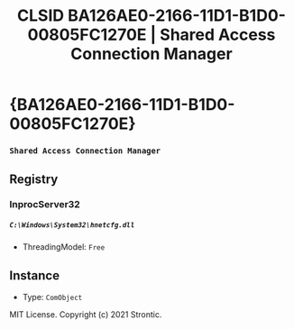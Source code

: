 ﻿---
title: "CLSID BA126AE0-2166-11D1-B1D0-00805FC1270E | Shared Access Connection Manager"
excerpt: What is COM-Object CLSID BA126AE0-2166-11D1-B1D0-00805FC1270E?
---

# {BA126AE0-2166-11D1-B1D0-00805FC1270E}

### `Shared Access Connection Manager`

## Registry


### InprocServer32

##### `C:\Windows\System32\hnetcfg.dll`
* ThreadingModel: `Free`

## Instance

* Type: `ComObject`

MIT License. Copyright (c) 2021 Strontic.


